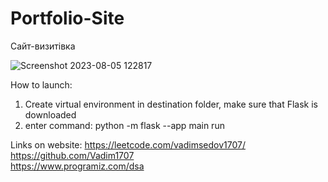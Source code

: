 # Portfolio-Site
Cайт-визитівка

![Screenshot 2023-08-05 122817](https://github.com/Vadim1707/Portfolio-Site/assets/43015952/535d6501-5161-40ef-b122-b11cb82ee39b)

How to launch:
1. Create virtual environment in destination folder, make sure that Flask is downloaded
2. enter command: python -m flask --app main run

Links on website:
https://leetcode.com/vadimsedov1707/  
https://github.com/Vadim1707   
https://www.programiz.com/dsa   
